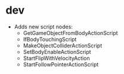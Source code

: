 # dev

* Adds new script nodes:
    - GetGameObjectFromBodyActionScript
    - IfBodyTouchingScript
    - MakeObjectColliderActionScript
    - SetBodyEnableActionScript
    - StartFlipWithVelocityAction
    - StartFollowPointerActionScript

